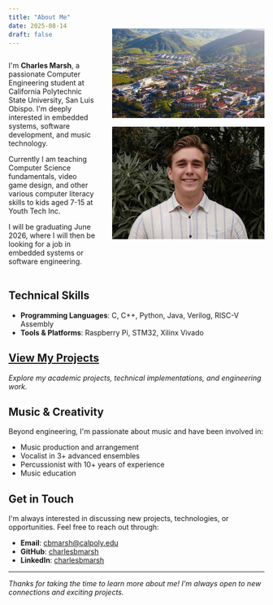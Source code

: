 ```yaml
---
title: "About Me"
date: 2025-08-14
draft: false
---
```


<div style="display: flex; gap: 2rem; align-items: flex-start; margin-bottom: 2rem;">
<div style="flex: 1;">

I'm **Charles Marsh**, a passionate Computer Engineering student at California Polytechnic State University, San Luis Obispo. I'm deeply interested in embedded systems, software development, and music technology.

Currently I am teaching Computer Science fundamentals, video game design, and other various computer literacy skills to kids aged 7-15 at Youth Tech Inc.

I will be graduating June 2026, where I will then be looking for a job in embedded systems or software engineering.

</div>
<div style="flex: 0 0 300px; text-align: center; margin-top: -4rem;">


![Cal Poly San Luis Obispo](/Cal_Poly_San_Luis_Obispo.jpg)

![Take It SLO Headshot](/takeitslo-headshot.jpg)

</div>
</div> 

## Technical Skills
- **Programming Languages**: C, C++, Python, Java, Verilog, RISC-V Assembly
- **Tools & Platforms**: Raspberry Pi, STM32, Xilinx Vivado


## [**View My Projects**](/projects/)

*Explore my academic projects, technical implementations, and engineering work.*

## Music & Creativity

Beyond engineering, I'm passionate about music and have been involved in:
- Music production and arrangement
- Vocalist in 3+ advanced ensembles
- Percussionist with 10+ years of experience
- Music education

## Get in Touch

I'm always interested in discussing new projects, technologies, or opportunities. Feel free to reach out through:
- **Email**: cbmarsh@calpoly.edu
- **GitHub**: [charlesbmarsh](https://github.com/charlesbmarsh)
- **LinkedIn**: [charlesbmarsh](https://www.linkedin.com/in/charlesbmarsh/)

---

*Thanks for taking the time to learn more about me! I'm always open to new connections and exciting projects.*
